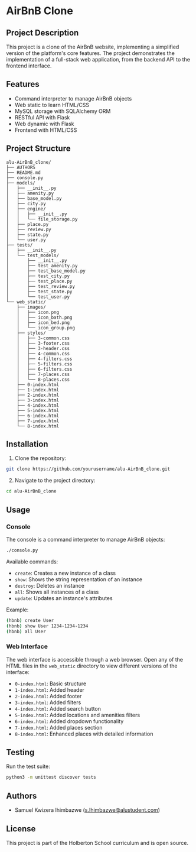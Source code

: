 # AirBnB Clone

## Project Description
This project is a clone of the AirBnB website, implementing a simplified version of the platform's core features. The project demonstrates the implementation of a full-stack web application, from the backend API to the frontend interface.

## Features
- Command interpreter to manage AirBnB objects
- Web static to learn HTML/CSS
- MySQL storage with SQLAlchemy ORM
- RESTful API with Flask
- Web dynamic with Flask
- Frontend with HTML/CSS

## Project Structure
```
alu-AirBnB_clone/
├── AUTHORS
├── README.md
├── console.py
├── models/
│   ├── __init__.py
│   ├── amenity.py
│   ├── base_model.py
│   ├── city.py
│   ├── engine/
│   │   ├── __init__.py
│   │   └── file_storage.py
│   ├── place.py
│   ├── review.py
│   ├── state.py
│   └── user.py
├── tests/
│   ├── __init__.py
│   └── test_models/
│       ├── __init__.py
│       ├── test_amenity.py
│       ├── test_base_model.py
│       ├── test_city.py
│       ├── test_place.py
│       ├── test_review.py
│       ├── test_state.py
│       └── test_user.py
└── web_static/
    ├── images/
    │   ├── icon.png
    │   ├── icon_bath.png
    │   ├── icon_bed.png
    │   └── icon_group.png
    ├── styles/
    │   ├── 3-common.css
    │   ├── 3-footer.css
    │   ├── 3-header.css
    │   ├── 4-common.css
    │   ├── 4-filters.css
    │   ├── 5-filters.css
    │   ├── 6-filters.css
    │   ├── 7-places.css
    │   └── 8-places.css
    ├── 0-index.html
    ├── 1-index.html
    ├── 2-index.html
    ├── 3-index.html
    ├── 4-index.html
    ├── 5-index.html
    ├── 6-index.html
    ├── 7-index.html
    └── 8-index.html
```

## Installation
1. Clone the repository:
```bash
git clone https://github.com/yourusername/alu-AirBnB_clone.git
```

2. Navigate to the project directory:
```bash
cd alu-AirBnB_clone
```

## Usage
### Console
The console is a command interpreter to manage AirBnB objects:
```bash
./console.py
```

Available commands:
- `create`: Creates a new instance of a class
- `show`: Shows the string representation of an instance
- `destroy`: Deletes an instance
- `all`: Shows all instances of a class
- `update`: Updates an instance's attributes

Example:
```bash
(hbnb) create User
(hbnb) show User 1234-1234-1234
(hbnb) all User
```

### Web Interface
The web interface is accessible through a web browser. Open any of the HTML files in the `web_static` directory to view different versions of the interface:

- `0-index.html`: Basic structure
- `1-index.html`: Added header
- `2-index.html`: Added footer
- `3-index.html`: Added filters
- `4-index.html`: Added search button
- `5-index.html`: Added locations and amenities filters
- `6-index.html`: Added dropdown functionality
- `7-index.html`: Added places section
- `8-index.html`: Enhanced places with detailed information

## Testing
Run the test suite:
```bash
python3 -m unittest discover tests
```

## Authors
- Samuel Kwizera Ihimbazwe (s.Ihimbazwe@alustudent.com)

## License
This project is part of the Holberton School curriculum and is open source.
